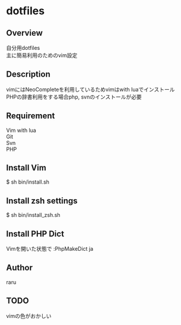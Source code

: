 # dotfiles

## Overview
自分用dotfiles  
主に簡易利用のためのvim設定  

## Description
vimにはNeoCompleteを利用しているためvimはwith luaでインストール  
PHPの辞書利用をする場合php, svnのインストールが必要  

## Requirement
Vim with lua  
Git  
Svn  
PHP  

## Install Vim
$ sh bin/install.sh  

## Install zsh settings
$ sh bin/install_zsh.sh  


## Install PHP Dict
Vimを開いた状態で :PhpMakeDict ja  

## Author
raru  

## TODO
vimの色がおかしい  
